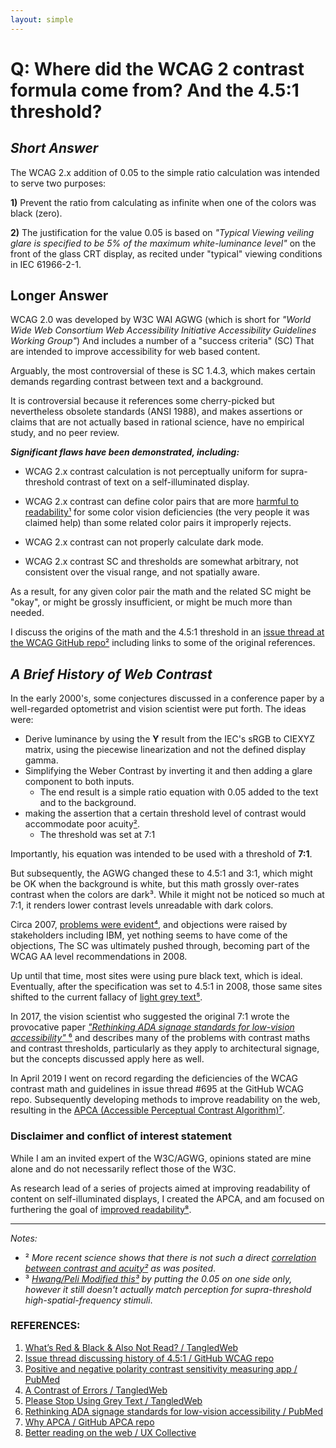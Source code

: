 ```yaml
---
layout: simple
---
```


# Q: Where did the WCAG 2 contrast formula come from? And the 4.5:1 threshold?


## *Short Answer*

The WCAG 2.x addition of 0.05 to the simple ratio calculation was intended to serve two purposes:

**1)** Prevent the ratio from calculating as infinite when one of the colors was black (zero).

**2)** The justification for the value 0.05 is based on *"Typical Viewing veiling glare is specified to be 5% of the maximum white-luminance level"* on the front of the glass CRT display, as recited under "typical" viewing conditions in IEC 61966-2-1.


## Longer Answer

WCAG 2.0 was developed by W3C WAI AGWG (which is short for *"World Wide Web Consortium Web Accessibility Initiative Accessibility Guidelines Working Group"*) And includes a number of a "success criteria" (SC) That are intended to improve accessibility for web based content.

Arguably, the most controversial of these is SC 1.4.3, which makes certain demands regarding contrast between text and a background.

It is controversial because it references some cherry-picked but nevertheless obsolete standards (ANSI 1988), and makes assertions or claims that are not actually based in rational science, have no empirical study, and no peer review.

***Significant flaws have been demonstrated, including:***
- WCAG 2.x contrast calculation is not perceptually uniform for supra-threshold contrast of text on a self-illuminated display.

- WCAG 2.x contrast can define color pairs that are more [harmful to readability¹][1] for some color vision deficiencies (the very people it was claimed help) than some related color pairs it improperly rejects.

- WCAG 2.x contrast can not properly calculate dark mode.

- WCAG 2.x contrast SC and thresholds are somewhat arbitrary, not consistent over the visual range, and not spatially aware.

As a result, for any given color pair the math and the related SC might be "okay", or might be grossly insufficient, or might be much more than needed.

I discuss the origins of the math and the 4.5:1 threshold in an [issue thread at the WCAG GitHub repo²][2] including links to some of the original references.


## *A Brief History of Web Contrast*

In the early 2000's, some conjectures discussed in a conference paper by a well-regarded optometrist and vision scientist were put forth. The ideas were:
- Derive luminance by using the **Y** result from the IEC's sRGB to CIEXYZ matrix, using the piecewise linearization and not the defined display gamma.
- Simplifying the Weber Contrast by inverting it and then adding a glare component to both inputs.
    - The end result is a simple ratio equation with 0.05 added to the text and to the background.
-  making the assertion that a certain threshold level of contrast would  accommodate poor acuity[²][2].
    - The threshold was set at 7:1

Importantly, his equation was intended to be used with a threshold of **7:1**.

But subsequently, the AGWG changed these to 4.5:1 and 3:1, which might be OK when the background is white, but this math grossly over-rates contrast when the colors are dark³. While it might not be noticed so much at 7:1, it renders lower contrast levels unreadable with dark colors.

Circa 2007, [problems were evident⁴][4], and objections were raised by stakeholders including IBM, yet nothing seems to have come of the objections, The SC was ultimately pushed through, becoming part of the WCAG AA level recommendations in 2008.

Up until that time, most sites were using pure black text, which is ideal. Eventually, after the specification was set to 4.5:1 in 2008, those same sites shifted to the current fallacy of [light grey text⁵][5].

In 2017, the vision scientist who suggested the original 7:1 wrote the provocative paper [ *"Rethinking ADA signage standards for low-vision accessibility"* ⁶][6] and describes many of the problems with contrast maths and contrast thresholds, particularly as they apply to architectural signage, but the concepts discussed apply here as well.

In April 2019 I went on record regarding the deficiencies of the WCAG contrast math and guidelines in issue thread #695 at the GitHub WCAG repo.  Subsequently developing methods to improve readability on the web, resulting in the [APCA (Accessible Perceptual Contrast Algorithm)⁷][7].


### Disclaimer and conflict of interest statement
While I am an invited expert of the W3C/AGWG, opinions stated are mine alone and do not necessarily reflect those of the W3C.

As research lead of a series of projects aimed at improving readability of content on self-illuminated displays, I created the APCA, and am focused on furthering the goal of [improved readability⁸][8].

----
*Notes:*
- ² *More recent science shows that there is not such a direct [correlation between contrast and acuity²][2] as was posited*.
- ³ *[Hwang/Peli Modified this³][3] by putting the 0.05 on one side only, however it still doesn't actually match perception for supra-threshold high-spatial-frequency stimuli*.


### REFERENCES:
1. [What’s Red & Black & Also Not Read? / TangledWeb][1]
1. [Issue thread discussing history of 4.5:1 / GitHub WCAG repo][2]
1. [Positive and negative polarity contrast sensitivity measuring app / PubMed][3]
1. [A Contrast of Errors / TangledWeb][4]
1. [Please Stop Using Grey Text / TangledWeb][5]
1. [Rethinking ADA signage standards for low-vision accessibility / PubMed][6]
1. [Why APCA / GitHub APCA repo][7]
1. [Better reading on the web / UX Collective][8]

  [1]: https://tangledweb.xyz/whats-red-black-also-not-read-573b9c0a97ed
  [2]: https://github.com/w3c/wcag/issues/1705#issuecomment-1027058976
  [3]: https://www.ncbi.nlm.nih.gov/pmc/articles/PMC5481843/
  [4]: https://tangledweb.xyz/a-contrast-of-errors-373c2665d42a
  [5]: https://tangledweb.xyz/please-stop-using-grey-text-3d3e71acfca8
  [6]: https://www.ncbi.nlm.nih.gov/pmc/articles/PMC5433805/
  [7]: https://git.apcacontrast.com/documentation/WhyAPCA
  [8]: https://uxdesign.cc/better-reading-on-the-web-c943c4cfc91a
